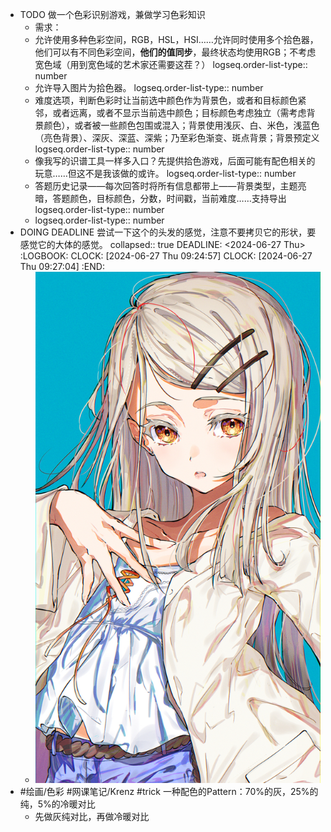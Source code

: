 - TODO 做一个色彩识别游戏，兼做学习色彩知识
	- 需求：
	- 允许使用多种色彩空间，RGB，HSL，HSI……允许同时使用多个拾色器，他们可以有不同色彩空间，**他们的值同步**，最终状态均使用RGB；不考虑宽色域（用到宽色域的艺术家还需要这茬？）
	  logseq.order-list-type:: number
	- 允许导入图片为拾色器。
	  logseq.order-list-type:: number
	- 难度选项，判断色彩时让当前选中颜色作为背景色，或者和目标颜色紧邻，或者远离，或者不显示当前选中颜色；目标颜色考虑独立（需考虑背景颜色），或者被一些颜色包围或混入；背景使用浅灰、白、米色，浅蓝色（亮色背景）、深灰、深蓝、深紫；乃至彩色渐变、斑点背景；背景预定义
	  logseq.order-list-type:: number
	- 像我写的识谱工具一样多入口？先提供拾色游戏，后面可能有配色相关的玩意……但这不是我该做的或许。
	  logseq.order-list-type:: number
	- 答题历史记录——每次回答时将所有信息都带上——背景类型，主题亮暗，答题颜色，目标颜色，分数，时间戳，当前难度……支持导出
	  logseq.order-list-type:: number
	- logseq.order-list-type:: number
- DOING DEADLINE 尝试一下这个的头发的感觉，注意不要拷贝它的形状，要感觉它的大体的感觉。
  collapsed:: true
  DEADLINE: <2024-06-27 Thu>
  :LOGBOOK:
  CLOCK: [2024-06-27 Thu 09:24:57]
  CLOCK: [2024-06-27 Thu 09:27:04]
  :END:
	- ![1719451243308.png](../assets/1719451243308_1719453703024_0.png)
- #绘画/色彩 #网课笔记/Krenz #trick 一种配色的Pattern：70%的灰，25%的纯，5%的冷暖对比
	- 先做灰纯对比，再做冷暖对比